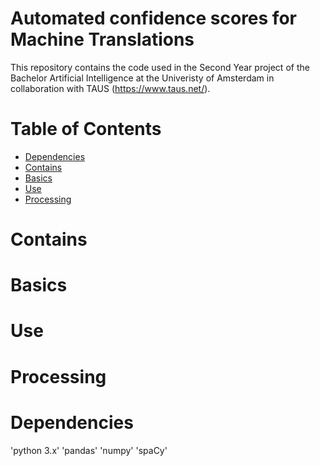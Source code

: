 # Automated confidence scores for Machine Translations

This repository contains the code used in the Second Year project of the Bachelor Artificial Intelligence at the Univeristy of Amsterdam in collaboration with TAUS (https://www.taus.net/).

# Table of Contents
- [Dependencies](#Dependencies)
- [Contains](#Contains)
- [Basics](#Basics)
- [Use](#Use)
- [Processing](#Processing)


# Contains

# Basics

# Use

# Processing

# Dependencies
'python 3.x'
'pandas'
'numpy'
'spaCy'
